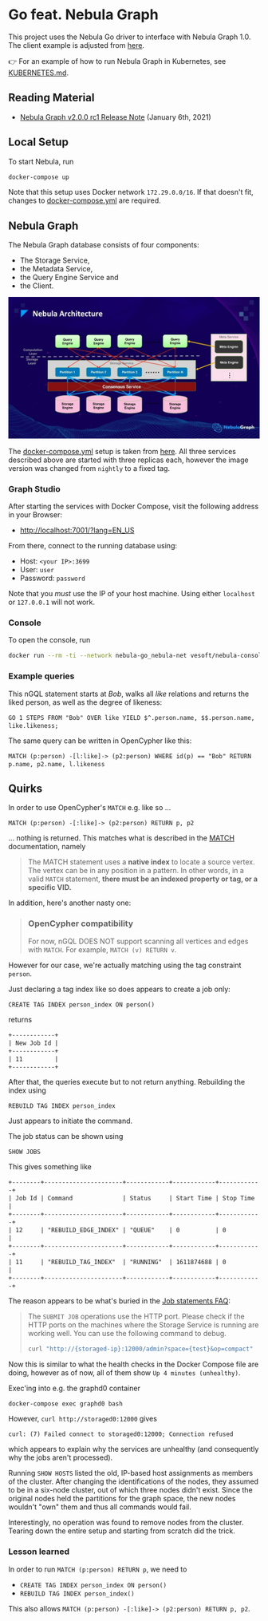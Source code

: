 # Go feat. Nebula Graph

This project uses the Nebula Go driver to interface with Nebula Graph 1.0.
The client example is adjusted from [here](https://github.com/vesoft-inc/nebula-go/blob/master/example/graph_client_example.go).

👉 For an example of how to run Nebula Graph in Kubernetes, see [KUBERNETES.md](KUBERNETES.md).

## Reading Material

- [Nebula Graph v2.0.0 rc1 Release Note](https://discuss.nebula-graph.io/t/nebula-graph-v2-0-0-rc1-release-note/832) (January 6th, 2021)

## Local Setup

To start Nebula, run

```bash
docker-compose up
```

Note that this setup uses Docker network `172.29.0.0/16`.
If that doesn't fit, changes to [docker-compose.yml](docker-compose.yml) are required.

## Nebula Graph

The Nebula Graph database consists of four components:

- The Storage Service,
- the Metadata Service,
- the Query Engine Service and
- the Client.

![Nebula Architecture](.readme/nebula-architecture.jpg)

The [docker-compose.yml](docker-compose.yml) setup is taken from
[here](https://github.com/vesoft-inc/nebula-docker-compose/tree/v1.0).
All three services described above are started with three replicas each,
however the image version was changed from `nightly` to a fixed tag.

### Graph Studio

After starting the services with Docker Compose, visit the following
address in your Browser:

- [http://localhost:7001/?lang=EN_US](http://localhost:7001/?lang=EN_US)

From there, connect to the running database using:

- Host: `<your IP>:3699`
- User: `user`
- Password: `password`

Note that you _must_ use the IP of your host machine. Using either
`localhost` or `127.0.0.1` will not work.

### Console

To open the console, run

```bash
docker run --rm -ti --network nebula-go_nebula-net vesoft/nebula-console:v2 -u user -p password --address=graphd1 --port=3699
```

### Example queries

This nGQL statement starts at _Bob_, walks all _like_ relations and returns the liked person,
as well as the degree of likeness:

```nGQL
GO 1 STEPS FROM "Bob" OVER like YIELD $^.person.name, $$.person.name, like.likeness;
```

The same query can be written in OpenCypher like this:

```cypher
MATCH (p:person) -[l:like]-> (p2:person) WHERE id(p) == "Bob" RETURN p.name, p2.name, l.likeness
```

## Quirks

In order to use OpenCypher's `MATCH` e.g. like so ...

```cypher
MATCH (p:person) -[:like]-> (p2:person) RETURN p, p2
```

... nothing is returned. This matches what is described in the [MATCH](https://docs.nebula-graph.io/2.0/3.ngql-guide/7.general-query-statements/2.match/)
documentation, namely

> The MATCH statement uses a **native index** to locate a source vertex.
> The vertex can be in any position in a pattern. In other words, in a valid `MATCH` statement, **there must be an indexed property or tag, or a specific VID.**

In addition, here's another nasty one:

> ### OpenCypher compatibility
>
> For now, nGQL DOES NOT support scanning all vertices and edges with `MATCH`.
> For example, `MATCH (v) RETURN v`.

However for our case, we're actually matching using the tag constraint `person`.

Just declaring a tag index like so does appears to create a job only:

```cypher
CREATE TAG INDEX person_index ON person()
```

returns

```text
+------------+
| New Job Id |
+------------+
| 11         |
+------------+
```

After that, the queries execute but to not return anything. Rebuilding the index using

```cypher
REBUILD TAG INDEX person_index
```

Just appears to initiate the command.

The job status can be shown using

```cypher
SHOW JOBS
```

This gives something like

```text
+--------+----------------------+------------+------------+------------+
| Job Id | Command              | Status     | Start Time | Stop Time  |
+--------+----------------------+------------+------------+------------+
| 12     | "REBUILD_EDGE_INDEX" | "QUEUE"    | 0          | 0          |
+--------+----------------------+------------+------------+------------+
| 11     | "REBUILD_TAG_INDEX"  | "RUNNING"  | 1611874688 | 0          |
+--------+----------------------+------------+------------+------------+
```

The reason appears to be what's buried in the [Job statements FAQ](https://docs.nebula-graph.io/2.0/3.ngql-guide/18.operation-and-maintenance-statements/4.job-statements/#how_to_troubleshoot_job_problems):

> The `SUBMIT JOB` operations use the HTTP port. Please check if the HTTP ports on the machines
> where the Storage Service is running are working well. You can use the following command to debug.
>
> ```bash
> curl "http://{storaged-ip}:12000/admin?space={test}&op=compact"
> ```

Now this is similar to what the health checks in the Docker Compose file are doing, however as of
now, all of them show `Up 4 minutes (unhealthy)`.

Exec'ing into e.g. the graphd0 container

```bash
docker-compose exec graphd0 bash
```

However, `curl http://storaged0:12000` gives

```text
curl: (7) Failed connect to storaged0:12000; Connection refused
```

which appears to explain why the services are unhealthy (and consequently why the jobs aren't processed).

Running `SHOW HOSTS` listed the old, IP-based host assignments as members of the cluster.
After changing the identifications of the nodes, they assumed to be in a six-node cluster, out of
which three nodes didn't exist. Since the original nodes held the partitions for the graph space,
the new nodes wouldn't "own" them and thus all commands would fail.

Interestingly, no operation was found to remove nodes from the cluster. Tearing down the
entire setup and starting from scratch did the trick.

### Lesson learned

In order to run `MATCH (p:person) RETURN p`, we need to

- `CREATE TAG INDEX person_index ON person()`
- `REBUILD TAG INDEX person_index()`

This also allows `MATCH (p:person) -[:like]-> (p2:person) RETURN p, p2`.
